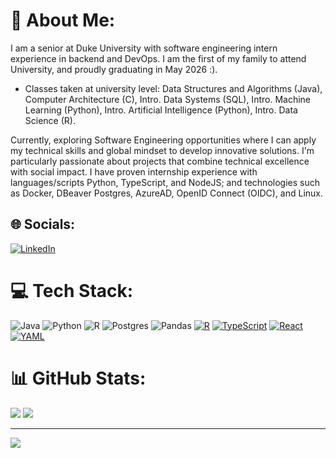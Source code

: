 # 💫 About Me:
I am a senior at Duke University with software engineering intern experience in backend and DevOps. I am the first of my family to attend University, and proudly graduating in May 2026 :).

- Classes taken at university level: Data Structures and Algorithms (Java), Computer Architecture (C), Intro. Data Systems (SQL), Intro. Machine Learning (Python), Intro. Artificial Intelligence (Python), Intro. Data Science (R).

Currently, exploring Software Engineering opportunities where I can apply my technical skills and global mindset to develop innovative solutions. I'm particularly passionate about projects that combine technical excellence with social impact. I have proven internship experience with languages/scripts Python, TypeScript, and NodeJS; and technologies such as Docker, DBeaver Postgres, AzureAD, OpenID Connect (OIDC), and Linux.

## 🌐 Socials:
[![LinkedIn](https://img.shields.io/badge/LinkedIn-%230077B5.svg?logo=linkedin&logoColor=white)](https://www.linkedin.com/in/adeildovieira/)

# 💻 Tech Stack:
![Java](https://img.shields.io/badge/java-%23ED8B00.svg?style=flat&logo=java&logoColor=white) ![Python](https://img.shields.io/badge/python-3670A0?style=flat&logo=python&logoColor=ffdd54) ![R](https://img.shields.io/badge/r-%23276DC3.svg?style=flat&logo=r&logoColor=white) ![Postgres](https://img.shields.io/badge/postgres-%23316192.svg?style=flat&logo=postgresql&logoColor=white) ![Pandas](https://img.shields.io/badge/pandas-%23150458.svg?style=flat&logo=pandas&logoColor=white) [![R](https://img.shields.io/badge/R-%23276DC3.svg?logo=r&logoColor=white)](#)
 [![TypeScript](https://img.shields.io/badge/TypeScript-3178C6?logo=typescript&logoColor=fff)](#) [![React](https://img.shields.io/badge/React-%2320232a.svg?logo=react&logoColor=%2361DAFB)](#) [![YAML](https://img.shields.io/badge/YAML-CB171E?logo=yaml&logoColor=fff)](#)


# 📊 GitHub Stats:
![](https://github-readme-streak-stats.herokuapp.com/?user=adeildovieira&theme=dark&hide_border=true)
![](https://github-readme-stats.vercel.app/api/top-langs/?username=adeildovieira&theme=dark&hide_border=true&include_all_commits=false&count_private=true&layout=compact)
</center>

---
[![](https://visitcount.itsvg.in/api?id=adeildovieira&icon=2&color=1)](https://visitcount.itsvg.in)

<!-- Proudly created with GPRM ( https://gprm.itsvg.in ) -->
